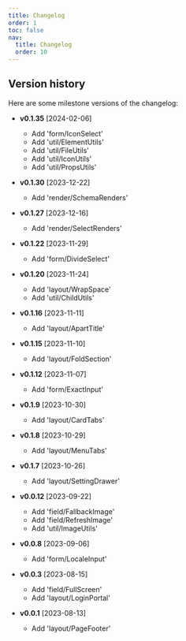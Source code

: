 ```yaml
---
title: Changelog
order: 1
toc: false
nav:
  title: Changelog
  order: 10
---
```


## Version history

Here are some milestone versions of the changelog:

  - **v0.1.35** [2024-02-06]
    - Add 'form/IconSelect'
    - Add 'util/ElementUtils'
    - Add 'util/FileUtils'
    - Add 'util/IconUtils'
    - Add 'util/PropsUtils'

  - **v0.1.30** [2023-12-22]
    - Add 'render/SchemaRenders'

  - **v0.1.27** [2023-12-16]
    - Add 'render/SelectRenders'

  - **v0.1.22** [2023-11-29]
    - Add 'form/DivideSelect'

  - **v0.1.20** [2023-11-24]
    - Add 'layout/WrapSpace'
    - Add 'util/ChildUtils'

  - **v0.1.16** [2023-11-11]
    - Add 'layout/ApartTitle'

  - **v0.1.15** [2023-11-10]
    - Add 'layout/FoldSection'

  - **v0.1.12** [2023-11-07]
    - Add 'form/ExactInput'

  - **v0.1.9** [2023-10-30]
    - Add 'layout/CardTabs'

  - **v0.1.8** [2023-10-29]
    - Add 'layout/MenuTabs'

  - **v0.1.7** [2023-10-26]
    - Add 'layout/SettingDrawer'

  - **v0.0.12** [2023-09-22]
    - Add 'field/FallbackImage'
    - Add 'field/RefreshImage'
    - Add 'util/ImageUtils'

  - **v0.0.8** [2023-09-06]
    - Add 'form/LocaleInput'

  - **v0.0.3** [2023-08-15]
    - Add 'field/FullScreen'
    - Add 'layout/LoginPortal'

  - **v0.0.1** [2023-08-13]
    - Add 'layout/PageFooter'
